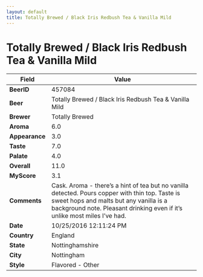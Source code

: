 ```yaml
---
layout: default
title: Totally Brewed / Black Iris Redbush Tea & Vanilla Mild
---
```


# Totally Brewed / Black Iris Redbush Tea & Vanilla Mild

| Field         | Value     |
|---------------|-----------|
| **BeerID** | 457084 |
| **Beer** | Totally Brewed / Black Iris Redbush Tea & Vanilla Mild |
| **Brewer** | Totally Brewed |
| **Aroma** | 6.0 |
| **Appearance** | 3.0 |
| **Taste** | 7.0 |
| **Palate** | 4.0 |
| **Overall** | 11.0 |
| **MyScore** | 3.1 |
| **Comments** | Cask. Aroma - there’s a hint of tea but no vanilla detected. Pours copper with thin top. Taste is sweet hops and malts but any vanilla is a background note. Pleasant drinking even if it’s unlike most miles I’ve had. |
| **Date** | 10/25/2016 12:11:24 PM |
| **Country** | England |
| **State** | Nottinghamshire |
| **City** | Nottingham |
| **Style** | Flavored - Other |
